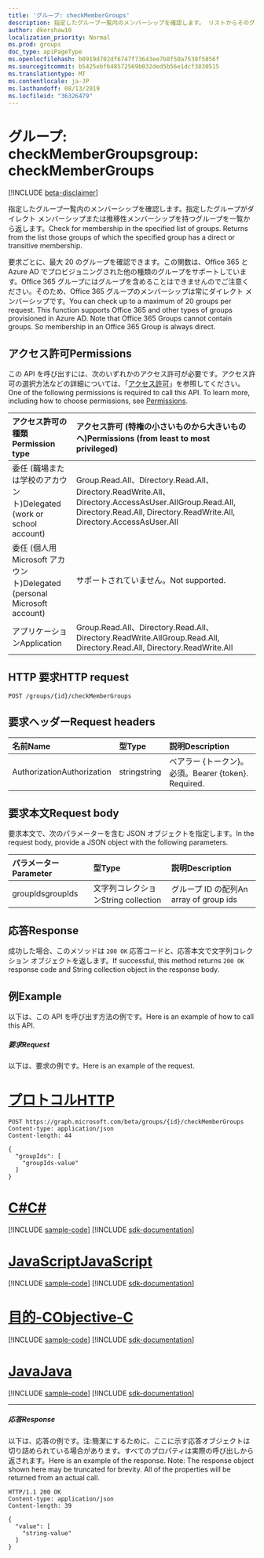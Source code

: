 ```yaml
---
title: 'グループ: checkMemberGroups'
description: 指定したグループ一覧内のメンバーシップを確認します。 リストからそのグループを返します。
author: dkershaw10
localization_priority: Normal
ms.prod: groups
doc_type: apiPageType
ms.openlocfilehash: b0919d702df6747f73643ee7b8f50a7538f5856f
ms.sourcegitcommit: b5425ebf648572569b032ded5b56e1dcf3830515
ms.translationtype: MT
ms.contentlocale: ja-JP
ms.lasthandoff: 08/13/2019
ms.locfileid: "36326479"
---
```

# <a name="group-checkmembergroups"></a><span data-ttu-id="cd7d5-104">グループ: checkMemberGroups</span><span class="sxs-lookup"><span data-stu-id="cd7d5-104">group: checkMemberGroups</span></span>

[!INCLUDE [beta-disclaimer](../../includes/beta-disclaimer.md)]

<span data-ttu-id="cd7d5-p102">指定したグループ一覧内のメンバーシップを確認します。指定したグループがダイレクト メンバーシップまたは推移性メンバーシップを持つグループを一覧から返します。</span><span class="sxs-lookup"><span data-stu-id="cd7d5-p102">Check for membership in the specified list of groups. Returns from the list those groups of which the specified group has a direct or transitive membership.</span></span>

<span data-ttu-id="cd7d5-p103">要求ごとに、最大 20 のグループを確認できます。この関数は、Office 365 と Azure AD でプロビジョニングされた他の種類のグループをサポートしています。Office 365 グループにはグループを含めることはできませんのでご注意ください。そのため、Office 365 グループのメンバーシップは常にダイレクト メンバーシップです。</span><span class="sxs-lookup"><span data-stu-id="cd7d5-p103">You can check up to a maximum of 20 groups per request. This function supports Office 365 and other types of groups provisioned in Azure AD. Note that Office 365 Groups cannot contain groups. So membership in an Office 365 Group is always direct.</span></span>

## <a name="permissions"></a><span data-ttu-id="cd7d5-111">アクセス許可</span><span class="sxs-lookup"><span data-stu-id="cd7d5-111">Permissions</span></span>

<span data-ttu-id="cd7d5-p104">この API を呼び出すには、次のいずれかのアクセス許可が必要です。アクセス許可の選択方法などの詳細については、「[アクセス許可](/graph/permissions-reference)」を参照してください。</span><span class="sxs-lookup"><span data-stu-id="cd7d5-p104">One of the following permissions is required to call this API. To learn more, including how to choose permissions, see [Permissions](/graph/permissions-reference).</span></span>

| <span data-ttu-id="cd7d5-114">アクセス許可の種類</span><span class="sxs-lookup"><span data-stu-id="cd7d5-114">Permission type</span></span>                        | <span data-ttu-id="cd7d5-115">アクセス許可 (特権の小さいものから大きいものへ)</span><span class="sxs-lookup"><span data-stu-id="cd7d5-115">Permissions (from least to most privileged)</span></span>                                                 |
| :------------------------------------- | :------------------------------------------------------------------------------------------ |
| <span data-ttu-id="cd7d5-116">委任 (職場または学校のアカウント)</span><span class="sxs-lookup"><span data-stu-id="cd7d5-116">Delegated (work or school account)</span></span>     | <span data-ttu-id="cd7d5-117">Group.Read.All、Directory.Read.All、Directory.ReadWrite.All、Directory.AccessAsUser.All</span><span class="sxs-lookup"><span data-stu-id="cd7d5-117">Group.Read.All, Directory.Read.All, Directory.ReadWrite.All, Directory.AccessAsUser.All</span></span> |
| <span data-ttu-id="cd7d5-118">委任 (個人用 Microsoft アカウント)</span><span class="sxs-lookup"><span data-stu-id="cd7d5-118">Delegated (personal Microsoft account)</span></span> | <span data-ttu-id="cd7d5-119">サポートされていません。</span><span class="sxs-lookup"><span data-stu-id="cd7d5-119">Not supported.</span></span>                                                                              |
| <span data-ttu-id="cd7d5-120">アプリケーション</span><span class="sxs-lookup"><span data-stu-id="cd7d5-120">Application</span></span>                            | <span data-ttu-id="cd7d5-121">Group.Read.All、Directory.Read.All、Directory.ReadWrite.All</span><span class="sxs-lookup"><span data-stu-id="cd7d5-121">Group.Read.All, Directory.Read.All, Directory.ReadWrite.All</span></span>                             |

## <a name="http-request"></a><span data-ttu-id="cd7d5-122">HTTP 要求</span><span class="sxs-lookup"><span data-stu-id="cd7d5-122">HTTP request</span></span>

<!-- { "blockType": "ignored" } -->

```http
POST /groups/{id}/checkMemberGroups
```

## <a name="request-headers"></a><span data-ttu-id="cd7d5-123">要求ヘッダー</span><span class="sxs-lookup"><span data-stu-id="cd7d5-123">Request headers</span></span>

| <span data-ttu-id="cd7d5-124">名前</span><span class="sxs-lookup"><span data-stu-id="cd7d5-124">Name</span></span>          | <span data-ttu-id="cd7d5-125">型</span><span class="sxs-lookup"><span data-stu-id="cd7d5-125">Type</span></span>   | <span data-ttu-id="cd7d5-126">説明</span><span class="sxs-lookup"><span data-stu-id="cd7d5-126">Description</span></span>               |
| :------------ | :----- | :------------------------ |
| <span data-ttu-id="cd7d5-127">Authorization</span><span class="sxs-lookup"><span data-stu-id="cd7d5-127">Authorization</span></span> | <span data-ttu-id="cd7d5-128">string</span><span class="sxs-lookup"><span data-stu-id="cd7d5-128">string</span></span> | <span data-ttu-id="cd7d5-p105">ベアラー {トークン}。必須。</span><span class="sxs-lookup"><span data-stu-id="cd7d5-p105">Bearer {token}. Required.</span></span> |

## <a name="request-body"></a><span data-ttu-id="cd7d5-131">要求本文</span><span class="sxs-lookup"><span data-stu-id="cd7d5-131">Request body</span></span>

<span data-ttu-id="cd7d5-132">要求本文で、次のパラメーターを含む JSON オブジェクトを指定します。</span><span class="sxs-lookup"><span data-stu-id="cd7d5-132">In the request body, provide a JSON object with the following parameters.</span></span>

| <span data-ttu-id="cd7d5-133">パラメーター</span><span class="sxs-lookup"><span data-stu-id="cd7d5-133">Parameter</span></span> | <span data-ttu-id="cd7d5-134">型</span><span class="sxs-lookup"><span data-stu-id="cd7d5-134">Type</span></span>   | <span data-ttu-id="cd7d5-135">説明</span><span class="sxs-lookup"><span data-stu-id="cd7d5-135">Description</span></span>           |
| :-------- | :----- | :-------------------- |
| <span data-ttu-id="cd7d5-136">groupIds</span><span class="sxs-lookup"><span data-stu-id="cd7d5-136">groupIds</span></span>  | <span data-ttu-id="cd7d5-137">文字列コレクション</span><span class="sxs-lookup"><span data-stu-id="cd7d5-137">String collection</span></span> | <span data-ttu-id="cd7d5-138">グループ ID の配列</span><span class="sxs-lookup"><span data-stu-id="cd7d5-138">An array of group ids</span></span> |

## <a name="response"></a><span data-ttu-id="cd7d5-139">応答</span><span class="sxs-lookup"><span data-stu-id="cd7d5-139">Response</span></span>

<span data-ttu-id="cd7d5-140">成功した場合、このメソッドは `200 OK` 応答コードと、応答本文で文字列コレクション オブジェクトを返します。</span><span class="sxs-lookup"><span data-stu-id="cd7d5-140">If successful, this method returns `200 OK` response code and String collection object in the response body.</span></span>

## <a name="example"></a><span data-ttu-id="cd7d5-141">例</span><span class="sxs-lookup"><span data-stu-id="cd7d5-141">Example</span></span>

<span data-ttu-id="cd7d5-142">以下は、この API を呼び出す方法の例です。</span><span class="sxs-lookup"><span data-stu-id="cd7d5-142">Here is an example of how to call this API.</span></span>

##### <a name="request"></a><span data-ttu-id="cd7d5-143">要求</span><span class="sxs-lookup"><span data-stu-id="cd7d5-143">Request</span></span>

<span data-ttu-id="cd7d5-144">以下は、要求の例です。</span><span class="sxs-lookup"><span data-stu-id="cd7d5-144">Here is an example of the request.</span></span>


# <a name="httptabhttp"></a>[<span data-ttu-id="cd7d5-145">プロトコル</span><span class="sxs-lookup"><span data-stu-id="cd7d5-145">HTTP</span></span>](#tab/http)
<!-- {
  "blockType": "request",
  "name": "group_checkmembergroups"
}-->

```http
POST https://graph.microsoft.com/beta/groups/{id}/checkMemberGroups
Content-type: application/json
Content-length: 44

{
  "groupIds": [
    "groupIds-value"
  ]
}
```
# <a name="ctabcsharp"></a>[<span data-ttu-id="cd7d5-146">C#</span><span class="sxs-lookup"><span data-stu-id="cd7d5-146">C#</span></span>](#tab/csharp)
[!INCLUDE [sample-code](../includes/snippets/csharp/group-checkmembergroups-csharp-snippets.md)]
[!INCLUDE [sdk-documentation](../includes/snippets/snippets-sdk-documentation-link.md)]

# <a name="javascripttabjavascript"></a>[<span data-ttu-id="cd7d5-147">JavaScript</span><span class="sxs-lookup"><span data-stu-id="cd7d5-147">JavaScript</span></span>](#tab/javascript)
[!INCLUDE [sample-code](../includes/snippets/javascript/group-checkmembergroups-javascript-snippets.md)]
[!INCLUDE [sdk-documentation](../includes/snippets/snippets-sdk-documentation-link.md)]

# <a name="objective-ctabobjc"></a>[<span data-ttu-id="cd7d5-148">目的-C</span><span class="sxs-lookup"><span data-stu-id="cd7d5-148">Objective-C</span></span>](#tab/objc)
[!INCLUDE [sample-code](../includes/snippets/objc/group-checkmembergroups-objc-snippets.md)]
[!INCLUDE [sdk-documentation](../includes/snippets/snippets-sdk-documentation-link.md)]

# <a name="javatabjava"></a>[<span data-ttu-id="cd7d5-149">Java</span><span class="sxs-lookup"><span data-stu-id="cd7d5-149">Java</span></span>](#tab/java)
[!INCLUDE [sample-code](../includes/snippets/java/group-checkmembergroups-java-snippets.md)]
[!INCLUDE [sdk-documentation](../includes/snippets/snippets-sdk-documentation-link.md)]

---


##### <a name="response"></a><span data-ttu-id="cd7d5-150">応答</span><span class="sxs-lookup"><span data-stu-id="cd7d5-150">Response</span></span>

<span data-ttu-id="cd7d5-p106">以下は、応答の例です。注:簡潔にするために、ここに示す応答オブジェクトは切り詰められている場合があります。すべてのプロパティは実際の呼び出しから返されます。</span><span class="sxs-lookup"><span data-stu-id="cd7d5-p106">Here is an example of the response. Note: The response object shown here may be truncated for brevity. All of the properties will be returned from an actual call.</span></span>

<!-- {
  "blockType": "response",
  "truncated": true,
  "@odata.type": "string",
  "isCollection": true
} -->

```http
HTTP/1.1 200 OK
Content-type: application/json
Content-length: 39

{
  "value": [
    "string-value"
  ]
}
```

<!-- uuid: 8fcb5dbc-d5aa-4681-8e31-b001d5168d79
2015-10-25 14:57:30 UTC -->

<!--
{
  "type": "#page.annotation",
  "description": "group: checkMemberGroups",
  "keywords": "",
  "section": "documentation",
  "tocPath": "",
  "suppressions": [
  ]
}
-->

